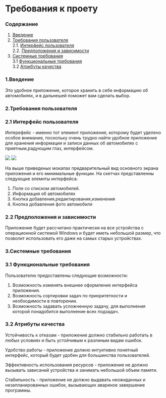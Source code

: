 # Требования к проету
### Содержание
1. [Введение](#1)
2. [Требования пользователя](#2) <br>
  2.1. [Интерфейс пользователя](#2.1) <br>
  2.2. [Предположения и зависимости](#2.3) <br>
3. [Системные требования](#3) <br>
  3.1 [Функциональные требования](#3.1) <br>
  3.2 [Атрибуты качества](#3.2) <br>


### 1.Введение<a name="1"></a>
	
  Это удобное приложение, которое хранить в себе информацию об автомобилях, и в дальнешей поможет вам сделать выбор.

### 2.Требования пользователя<a name="2"></a>
### 2.1 Интерфейс пользователя<a name="2.1"></a>
Интерефейс - именно тот элемент приложения, которому будет уделено особое внимание, поскольку очень трудно найти удобное приложение для хранения информации и записи данных об автомобилях с приятным,радующим глаз, интерфейсом.

![](https://github.com/h1xxy/autohelper/blob/master/documents/mc2.png)
![](https://github.com/h1xxy/autohelper/blob/master/documents/mc3.png)

На выше приведеных мокапах предварительный вид основного экрана приложения и его минимальные функции. На скетчах представленны следующие элемнты интерфейса:
1.	Поле со списком автомобилей.
2.	Информация об автомобилях
3.	Кнопка добавления,редактирования,изменения
4.  Кнопка добавления фото автомобиля

### 2.2 Предположения и зависимости<a name="2.3"></a>
Приложение будет рассчитано практически на все устройства с операционной системой Windows  и будет иметь небольшой размер, что позволит использовать его даже на самых старых устройствах.

### 3.Системные требования<a name="3"></a>
### 3.1 Функциональные требования<a name="3.1"></a>
Пользователю предоставлены следующие возможности:
1.	Возможность изменять внешнее оформление интерфейса приложения.
2.	Возможность сортировки задач по приоритетности и необходимости в повторении.
3.	Возможность задавать усложненную задачу, для выполнения которой понадобится выполнение всех подзадач.

### 3.2 Атрибуты качества<a name="3.2"></a>

Устойчивость к отказам - приложение должно стабильно работать в любых условиях и быть устойчивым к разлиным видам ошибок.<br>

Удобство работы - приложение должно интуитивно понятный интерфейс, который будет удобен для большинства пользователей.<br>

Эффективность использования ресурсов - приложение не должно вызывать зависаний устройства и занимать небольшой объем памяти.<br>

Стабильность - приложение не должно выдавать неожиданных и незапланированных ошибок, вызывающих авариное завершение программы.<br>

